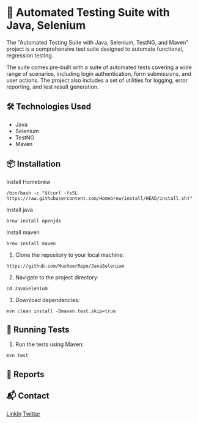 # 🚀 Automated Testing Suite with Java, Selenium

The "Automated Testing Suite with Java, Selenium, TestNG, and Maven" project is a comprehensive test suite designed to automate functional, regression testing.

The suite comes pre-built with a suite of automated tests covering a wide range of scenarios, including login authentication, form submissions, and user actions. The project also includes a set of utilities for logging, error reporting, and test result generation.

## 🛠️ Technologies Used

- Java
- Selenium
- TestNG
- Maven

## 📦 Installation

Install Homebrew
```
/bin/bash -c "$(curl -fsSL https://raw.githubusercontent.com/Homebrew/install/HEAD/install.sh)"
```
Install java
```
brew install openjdk
```

Install maven
```
brew install maven
```

1. Clone the repository to your local machine:
```
https://github.com/MusheerRepo/JavaSelenium
```

2. Navigate to the project directory:
```
cd JavaSelenium
```

3. Download dependencies:
```
mvn clean install -Dmaven.test.skip=true
```

## 🧪 Running Tests

1. Run the tests using Maven:
```
mvn test
```

## 📄 Reports


## 📬 Contact

[LinkIn](https://in.linkedin.com/in/musheer-ahmad-khan-579953113)
[Twitter](https://twitter.com/Musheer_AKhan)
